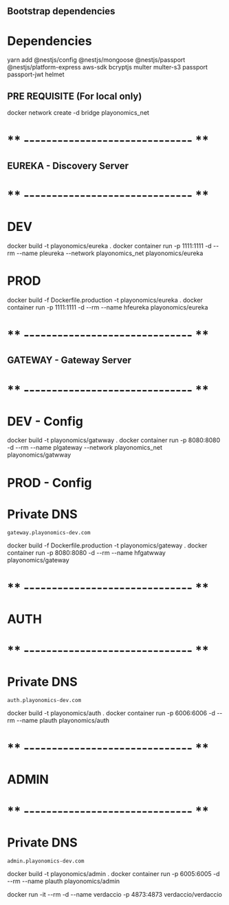 ## Bootstrap dependencies

# Dependencies

yarn add @nestjs/config @nestjs/mongoose @nestjs/passport @nestjs/platform-express aws-sdk bcryptjs multer multer-s3 passport passport-jwt helmet

## PRE REQUISITE (For local only)

docker network create -d bridge playonomics_net

# ** ------------------------------ **

## EUREKA - Discovery Server

# ** ------------------------------ **

# DEV

docker build -t playonomics/eureka .
docker container run -p 1111:1111 -d --rm --name pleureka --network playonomics_net playonomics/eureka

# PROD

docker build -f Dockerfile.production -t playonomics/eureka .
docker container run -p 1111:1111 -d --rm --name hfeureka playonomics/eureka

# ** ------------------------------ **

## GATEWAY - Gateway Server

# ** ------------------------------ **

# DEV - Config

docker build -t playonomics/gatwway .
docker container run -p 8080:8080 -d --rm --name plgateway --network playonomics_net playonomics/gatwway

# PROD - Config

# Private DNS

    gateway.playonomics-dev.com

docker build -f Dockerfile.production -t playonomics/gateway .
docker container run -p 8080:8080 -d --rm --name hfgatwway playonomics/gateway

# ** ------------------------------ **

# AUTH

# ** ------------------------------ **

# Private DNS

    auth.playonomics-dev.com

docker build -t playonomics/auth .
docker container run -p 6006:6006 -d --rm --name plauth playonomics/auth

# ** ------------------------------ **

# ADMIN

# ** ------------------------------ **

# Private DNS

    admin.playonomics-dev.com

docker build -t playonomics/admin .
docker container run -p 6005:6005 -d --rm --name plauth playonomics/admin

docker run -it --rm -d --name verdaccio -p 4873:4873 verdaccio/verdaccio
